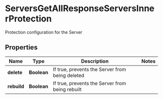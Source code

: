

# ServersGetAllResponseServersInnerProtection

Protection configuration for the Server

## Properties

| Name | Type | Description | Notes |
|------------ | ------------- | ------------- | -------------|
|**delete** | **Boolean** | If true, prevents the Server from being deleted |  |
|**rebuild** | **Boolean** | If true, prevents the Server from being rebuilt |  |



